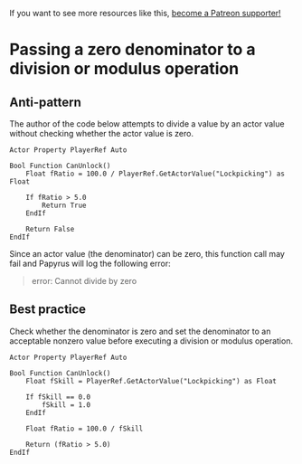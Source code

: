 <!-- TITLE: Passing a zero denominator to a division or modulus operation -->

If you want to see more resources like this, [become a Patreon supporter!](https://www.patreon.com/fireundubh) 

# Passing a zero denominator to a division or modulus operation
## Anti-pattern

The author of the code below attempts to divide a value by an actor value without checking whether the actor value is zero.

```
Actor Property PlayerRef Auto

Bool Function CanUnlock()
	Float fRatio = 100.0 / PlayerRef.GetActorValue("Lockpicking") as Float

	If fRatio > 5.0
		Return True
	EndIf

	Return False
EndIf
```

Since an actor value (the denominator) can be zero, this function call may fail and Papyrus will log the following error:

> error: Cannot divide by zero

## Best practice

Check whether the denominator is zero and set the denominator to an acceptable nonzero value before executing a division or modulus operation.

```
Actor Property PlayerRef Auto

Bool Function CanUnlock()
	Float fSkill = PlayerRef.GetActorValue("Lockpicking") as Float
	
	If fSkill == 0.0
		fSkill = 1.0
	EndIf
	
	Float fRatio = 100.0 / fSkill

	Return (fRatio > 5.0)
EndIf
```
